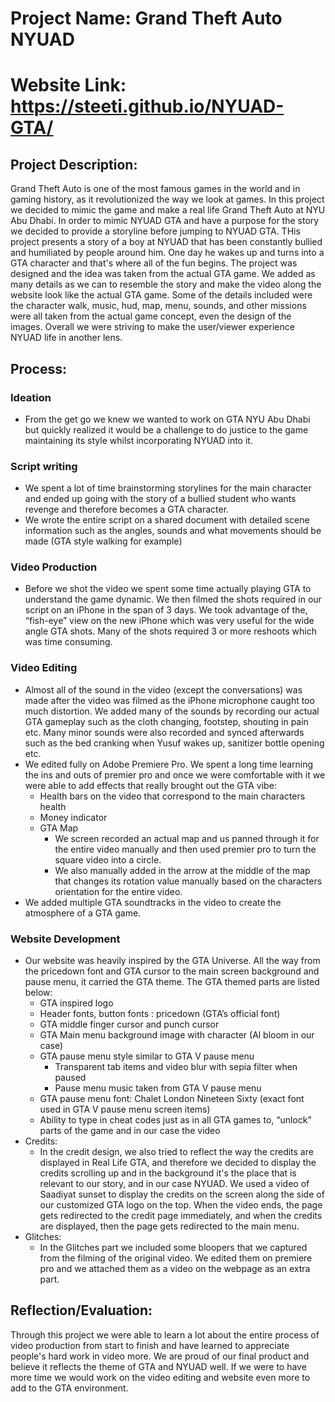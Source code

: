 
# Project Name: Grand Theft Auto NYUAD
# Website Link: https://steeti.github.io/NYUAD-GTA/

## Project Description:

Grand Theft Auto is one of the most famous games in the world and in gaming history, as it revolutionized the way we look at games. In this project we decided to mimic the game and make a real life Grand Theft Auto at NYU Abu Dhabi. In order to mimic NYUAD GTA and have a purpose for the story we decided to provide a storyline before jumping to NYUAD GTA. THis project presents a story of a boy at NYUAD that has been constantly bullied and humiliated by people around him. One day he wakes up and turns into a GTA character and that's where all of the fun begins. The project was designed and the idea was taken from the actual GTA game. We added as many details as we can to  resemble the story and make the video along the website look like the actual GTA game. Some of the details included were the character walk, music, hud, map, menu, sounds, and other missions were all taken from the actual game concept, even the design of the images. Overall we were striving to make the user/viewer experience NYUAD life in another lens.  

## Process:

### Ideation



*   From the get go we knew we wanted to work on GTA NYU Abu Dhabi but quickly realized it would be a challenge to do justice to the game maintaining its style whilst incorporating NYUAD into it.

### Script writing



*   We spent a lot of time brainstorming storylines for the main character and ended up going with the story of a bullied student who wants revenge and therefore becomes a GTA character.
*   We wrote the entire script on a shared document with detailed scene information such as the angles, sounds and what movements should be made (GTA style walking for example)

### Video Production



*   Before we shot the video we spent some time actually playing GTA to understand the game dynamic. We then filmed the shots required in our script on an iPhone in the span of 3 days. We took advantage of the, “fish-eye” view on the new iPhone which was very useful for the wide angle GTA shots. Many of the shots required 3 or more reshoots which was time consuming.

### Video Editing



*   Almost all of the sound in the video (except the conversations) was made after the video was filmed as the iPhone microphone caught too much distortion. We added many of the sounds by recording our actual GTA gameplay such as the cloth changing, footstep, shouting in pain etc. Many minor sounds were also recorded and synced afterwards such as the bed cranking when Yusuf wakes up, sanitizer bottle opening etc.
*   We edited fully on Adobe Premiere Pro. We spent a long time learning the ins and outs of premier pro and once we were comfortable with it we were able to add effects that really brought out the GTA vibe:
    *   Health bars on the video that correspond to the main characters health
    *   Money indicator
    *   GTA Map
        *   We screen recorded an actual map and us panned through it for the entire video manually and then used premier pro to turn the square video into a circle.
        *   We also manually added in the arrow at the middle of the map that changes its rotation value manually based on the characters orientation for the entire video.
*   We added multiple GTA soundtracks in the video to create the atmosphere of a GTA game.

### Website Development



*   Our website was heavily inspired by the GTA Universe. All the way from the pricedown font and GTA cursor to the main screen background and pause menu, it carried the GTA theme. The GTA themed parts are listed below:
    *   GTA inspired logo
    *   Header fonts, button fonts : pricedown (GTA’s official font)
    *   GTA middle finger cursor and punch cursor
    *   GTA Main menu background image with character (Al bloom in our case)
    *   GTA pause menu style similar to GTA V pause menu
        *   Transparent tab items and video blur with sepia filter when paused
        *   Pause menu music taken from GTA V pause menu
    *   GTA pause menu font: Chalet London Nineteen Sixty (exact font used in GTA V pause menu screen items)
    *   Ability to type in cheat codes just as in all GTA games to, “unlock” parts of the game and in our case the video
*   Credits:
    *   In the credit design, we also tried to reflect the way the credits are displayed in Real Life GTA, and therefore we decided to display the credits scrolling up and in the background it's the place that is relevant to our story, and in our case NYUAD. We used a video of Saadiyat sunset to display the credits on the screen along the side of our customized GTA logo on the top. When the video ends, the page gets redirected to the credit page immediately, and when the credits are displayed, then the page gets redirected to the main menu.
*   Glitches:
    *   In the Glitches part we included some bloopers that we captured from the filming of the original video. We edited them on premiere pro and we attached them as a video on the webpage as an extra part.

## Reflection/Evaluation:

Through this project we were able to learn a lot about the entire process of video production from start to finish and have learned to appreciate people's hard work in video more. We are proud of our final product and believe it reflects the theme of GTA and NYUAD well. If we were to have more time we would work on the video editing and website even more to add to the GTA environment.
